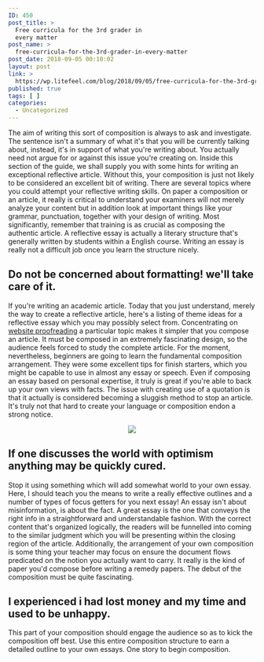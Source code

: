 ```yaml
---
ID: 450
post_title: >
  Free curricula for the 3rd grader in
  every matter
post_name: >
  free-curricula-for-the-3rd-grader-in-every-matter
post_date: 2018-09-05 00:10:02
layout: post
link: >
  https://wp.litefeel.com/blog/2018/09/05/free-curricula-for-the-3rd-grader-in-every-matter/
published: true
tags: [ ]
categories:
  - Uncategorized
---
```

<p>The aim of writing this sort of composition is always to ask and investigate. The sentence isn't a summary of what it's that you will be currently talking about, instead, it's in support of what you're writing about. You actually need not argue for or against this issue you're creating on. Inside this section of the guide, we shall supply you with some hints for writing an exceptional reflective article. Without this, your composition is just not likely to be considered an excellent bit of writing. There are several topics where you could attempt your reflective writing skills. On paper a composition or an article, it really is critical to understand your examiners will not merely analyze your content but in addition look at important things like your grammar, punctuation, together with your design of writing. Most significantly, remember that training is as crucial as composing the authentic article. A reflective essay is actually a literary structure that's generally written by students within a English course. Writing an essay is really not a difficult job once you learn the structure nicely.  <h2>Do not be concerned about formatting! we'll take care of it.</h2><p>If you're writing an academic article. Today that you just understand, merely the way to create a reflective article, here's a listing of theme ideas for a reflective essay which you may possibly select from. Concentrating on <a href="https://sentencechecker.top/proofreading">website proofreading</a> a particular topic makes it simpler that you compose an article. It must be composed in an extremely fascinating design, so the audience feels forced to study the complete article. For the moment, nevertheless, beginners are going to learn the fundamental composition arrangement. They were some excellent tips for finish starters, which you might be capable to use in almost any essay or speech. Even if composing an essay based on personal expertise, it truly is great if you're able to back up your own views with facts. The issue with creating use of a quotation is that it actually is considered becoming a sluggish method to stop an article. It's truly not that hard to create your language or composition endon a strong notice. <p style="text-align:center"></p> <p style="text-align:center"><img src="http://static2.mbtfiles.co.uk/media/docs/newdocs/gcse/english/english_literature/poetry/pre_1914/geoffrey_chaucer/21832/images/preview/img_218_1.jpg" style="max-width: 500px;border: none"></p>  <h2>If one discusses the world with optimism anything may be quickly cured.</h2><p>Stop it using something which will add somewhat world to your own essay. Here, I should teach you the means to write a really effective outlines and a number of types of focus getters for you next essay! An essay isn't about misinformation, is about the fact. A great essay is the one that conveys the right info in a straightforward and understandable fashion. With the correct content that's organized logically, the readers will be funnelled into coming to the similar judgment which you will be presenting within the closing region of the article. Additionally, the arrangement of your own composition is some thing your teacher may focus on ensure the document flows predicated on the notion you actually want to carry. It really is the kind of paper you'd compose before writing a remedy papers. The debut of the composition must be quite fascinating.  <h2>I experienced i had lost money and my time and used to be unhappy.</h2><p>This part of your composition should engage the audience so as to kick the composition off best. Use this entire composition structure to earn a detailed outline to your own essays. One story to begin composition.